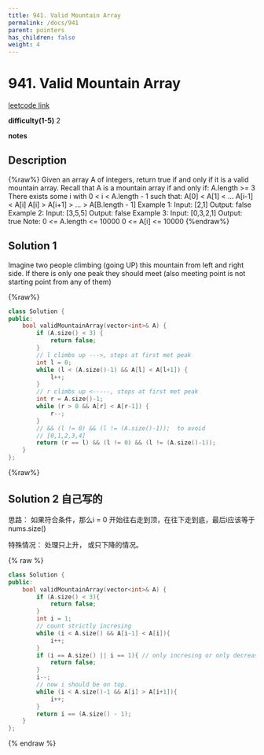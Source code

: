 ```yaml
---
title: 941. Valid Mountain Array
permalink: /docs/941
parent: pointers
has_children: false
weight: 4
---
```

# 941. Valid Mountain Array

[leetcode link](https://leetcode.com/problems/valid-mountain-array/)

**difficulty(1-5)**
2

**notes**

## Description
{%raw%}
Given an array A of integers, return true if and only if it is a valid mountain array.
Recall that A is a mountain array if and only if:
A.length >= 3
There exists some i with 0 < i < A.length - 1 such that:
A[0] < A[1] < ... A[i-1] < A[i]
A[i] > A[i+1] > ... > A[B.length - 1]
Example 1:
Input: [2,1]
Output: false
Example 2:
Input: [3,5,5]
Output: false
Example 3:
Input: [0,3,2,1]
Output: true
Note:
0 <= A.length <= 10000
0 <= A[i] <= 10000
{%endraw%}

## Solution 1

Imagine two people climbing (going UP) this mountain from left and right side. If there is only one peak they should meet (also meeting point is not starting point from any of them)

{%raw%}
```c++
class Solution {
public:
    bool validMountainArray(vector<int>& A) {
        if (A.size() < 3) {
            return false;
        }
        // l climbs up --->, stops at first met peak
        int l = 0;
        while (l < (A.size()-1) && A[l] < A[l+1]) {
            l++;
        }
        // r climbs up <-----, stops at first met peak
        int r = A.size()-1;
        while (r > 0 && A[r] < A[r-1]) {
            r--;
        }
        // && (l != 0) && (l != (A.size()-1));  to avoid
        // [0,1,2,3,4] 
        return (r == l) && (l != 0) && (l != (A.size()-1));
    }
};
```
{%raw%}

## Solution 2 自己写的

思路：
如果符合条件，那么i = 0 开始往右走到顶，在往下走到底，最后i应该等于 nums.size()

特殊情况：
处理只上升， 或只下降的情况。

{% raw %}
```c++
class Solution {
public:
    bool validMountainArray(vector<int>& A) {
        if (A.size() < 3){
            return false;
        }
        int i = 1; 
        // count strictly incresing
        while (i < A.size() && A[i-1] < A[i]){
            i++;
        }
        if (i == A.size() || i == 1){ // only incresing or only decreasing
            return false;
        }
        i--;
        // now i should be on top.
        while (i < A.size()-1 && A[i] > A[i+1]){
            i++;
        }
        return i == (A.size() - 1);
    }
};
```
{% endraw %}

<!-- 
Default label
{: .label }

Blue label
{: .label .label-blue }

Stable
{: .label .label-green }

New release
{: .label .label-purple }

Coming soon
{: .label .label-yellow }

Deprecated
{: .label .label-red } -->
